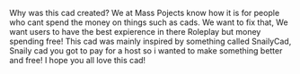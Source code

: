 Why was this cad created? We at Mass Pojects know how it is for people who cant spend the money on things such as cads. We want to fix that, We want users to have the best expierence in there Roleplay but money spending free! This cad was mainly inspired by something called SnailyCad, Snaily cad you got to pay for a host so i wanted to make something better and free! I hope you all love this cad!
